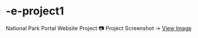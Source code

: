 # -e-project1
National Park Portal Website Project
📷 Project Screenshot → [View Image](https://drive.google.com/uc?export=view&id=1QLRI8Cy7E_Y0xoAtBS_XK4psp9DKVL5U)

